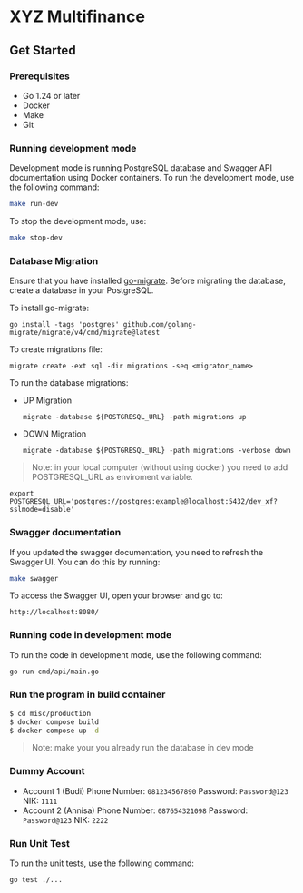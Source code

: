 # XYZ Multifinance

## Get Started 
### Prerequisites
- Go 1.24 or later
- Docker 
- Make 
- Git 

### Running development mode 
Development mode is running PostgreSQL database and Swagger API documentation using Docker containers.
To run the development mode, use the following command:
```bash
make run-dev
```
To stop the development mode, use:
```bash
make stop-dev
```

### Database Migration
Ensure that you have installed [go-migrate](https://github.com/golang-migrate/migrate). Before migrating the database, create a database in your PostgreSQL.

To install go-migrate:
```
go install -tags 'postgres' github.com/golang-migrate/migrate/v4/cmd/migrate@latest
```

To create migrations file:
```
migrate create -ext sql -dir migrations -seq <migrator_name>
```  
To run the database migrations:
- UP Migration
  ```
  migrate -database ${POSTGRESQL_URL} -path migrations up
  ```
- DOWN Migration
  ```
  migrate -database ${POSTGRESQL_URL} -path migrations -verbose down
  ```
> Note: in your local computer (without using docker) you need to add POSTGRESQL_URL as enviroment variable.
 ```
export POSTGRESQL_URL='postgres://postgres:example@localhost:5432/dev_xf?sslmode=disable'
 ```

### Swagger documentation
If you updated the swagger documentation, you need to refresh the Swagger UI. You can do this by running:
```bash
make swagger
```
To access the Swagger UI, open your browser and go to:
``` 
http://localhost:8080/
```

### Running code in development mode
To run the code in development mode, use the following command:
```bash
go run cmd/api/main.go
```

### Run the program in build container 
```bash
$ cd misc/production 
$ docker compose build 
$ docker compose up -d
```
> Note: make your you already run the database in dev mode

### Dummy Account 
- Account 1 (Budi)
Phone Number: `081234567890`
Password: `Password@123`
NIK: `1111`
- Account 2 (Annisa)
Phone Number: `087654321098`
Password: `Password@123`
NIK: `2222`

### Run Unit Test 
To run the unit tests, use the following command:
```bash
go test ./...
```
